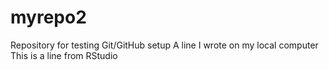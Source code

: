# myrepo2
Repository for testing Git/GitHub setup
A line I wrote on my local computer
This is a line from RStudio
